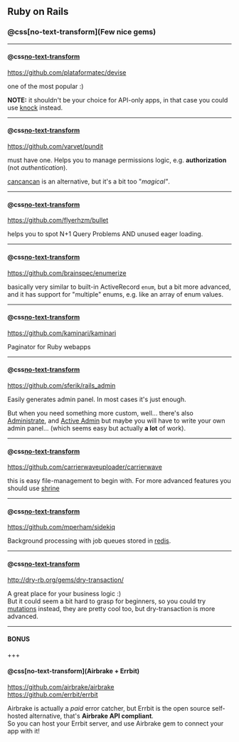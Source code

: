 ## Ruby on Rails
### @css[no-text-transform](Few nice gems)

---

#### @css[no-text-transform](Devise)

https://github.com/plataformatec/devise

one of the most popular :)

**NOTE:** it shouldn't be your choice for API-only apps,
in that case you could use [knock](https://github.com/nsarno/knock) instead.

---

#### @css[no-text-transform](Pundit)

https://github.com/varvet/pundit

must have one. Helps you to manage permissions logic, e.g. **authorization**
(not _authentication_).

[cancancan](https://github.com/CanCanCommunity/cancancan) is an alternative,
but it's a bit too "_magical"_.

---

#### @css[no-text-transform](Bullet)

https://github.com/flyerhzm/bullet

helps you to spot N+1 Query Problems AND unused eager loading.

---

#### @css[no-text-transform](Enumerize)

https://github.com/brainspec/enumerize

basically very similar to built-in ActiveRecord `enum`, but a bit more advanced,
and it has support for "multiple" enums, e.g. like an array of enum values.

---

#### @css[no-text-transform](Kaminari)

https://github.com/kaminari/kaminari

Paginator for Ruby webapps

---

#### @css[no-text-transform](RailsAdmin)

https://github.com/sferik/rails_admin

Easily generates admin panel. In most cases it's just enough.


But when you need something more custom, well... there's also
[Administrate](https://github.com/thoughtbot/administrate), and
[Active Admin](https://github.com/activeadmin/activeadmin)
but maybe you will have to write your own admin panel... (which seems easy but
actually **a lot** of work).

---

#### @css[no-text-transform](CarrierWave)

https://github.com/carrierwaveuploader/carrierwave

this is easy file-management to begin with. For more advanced features you
should use [shrine](https://github.com/shrinerb/shrine)

---

#### @css[no-text-transform](Sidekiq)

https://github.com/mperham/sidekiq

Background processing with job queues stored in [redis](https://redis.io/).

---

#### @css[no-text-transform](dry-transaction)

http://dry-rb.org/gems/dry-transaction/

A great place for your business logic :) <br>
But it could seem a bit hard to grasp for beginners, so you could try
[mutations](https://github.com/cypriss/mutations) instead, they are pretty cool
too, but dry-transaction is more advanced.

---

#### BONUS

+++

#### @css[no-text-transform](Airbrake + Errbit)

https://github.com/airbrake/airbrake <br>
https://github.com/errbit/errbit

Airbrake is actually a _paid_ error catcher, but Errbit is the
open source self-hosted alternative, that's **Airbrake API compliant**. <br>
So you can host your Errbit server, and use Airbrake gem to connect your app
with it!
